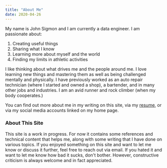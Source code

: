 ```yaml
---
title: "About Me"
date: 2020-04-26
---
```


My name is John Sigmon and I am currently a data engineer. I am passionate about:
1. Creating useful things
2. Sharing what I know
3. Learning more about myself and the world
4. Finding my limits in athletic activities

I like thinking about what drives me and the people around me. I love learning new things and mastering them as well as being challenged mentally and physically. I have previously worked as an auto repair technician (where I started and owned a shop), a bartender, and in many other jobs and industries. I am an avid runner and rock climber (when my body cooperates.)

You can find out more about me in my writing on this site, via my [resume](https://docs.google.com/document/d/1L_fsqtKILiTvK6PihnKdySmwBEJ3eiNjRKEItrcaz_Q/edit?usp=sharing), or via my social media accounts linked on my home page. 

### About This Site

This site is a work in progress. For now it contains some references and technical content that helps me, along with some writing that I have done on various topics. If you enjoyed something on this site and want to let me know or discuss it further, feel free to reach out via email. If you hated it and want to let me know how bad it sucks, don't bother. However, constructive criticism is always welcome and in fact appreciated.

